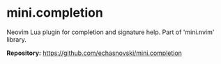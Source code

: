 # mini.completion

Neovim Lua plugin for completion and signature help. Part of 'mini.nvim' library.

**Repository:** <https://github.com/echasnovski/mini.completion>
